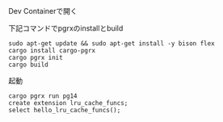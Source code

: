 Dev Containerで開く

下記コマンドでpgrxのinstallとbuild
```
sudo apt-get update && sudo apt-get install -y bison flex
cargo install cargo-pgrx
cargo pgrx init
cargo build
```

起動
```
cargo pgrx run pg14
create extension lru_cache_funcs;
select hello_lru_cache_funcs();
```
